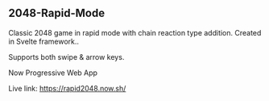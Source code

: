 ## 2048-Rapid-Mode

Classic 2048 game in rapid mode with chain reaction type addition. 
Created in Svelte framework..

Supports both swipe & arrow keys.

Now Progressive Web App

Live link: https://rapid2048.now.sh/
